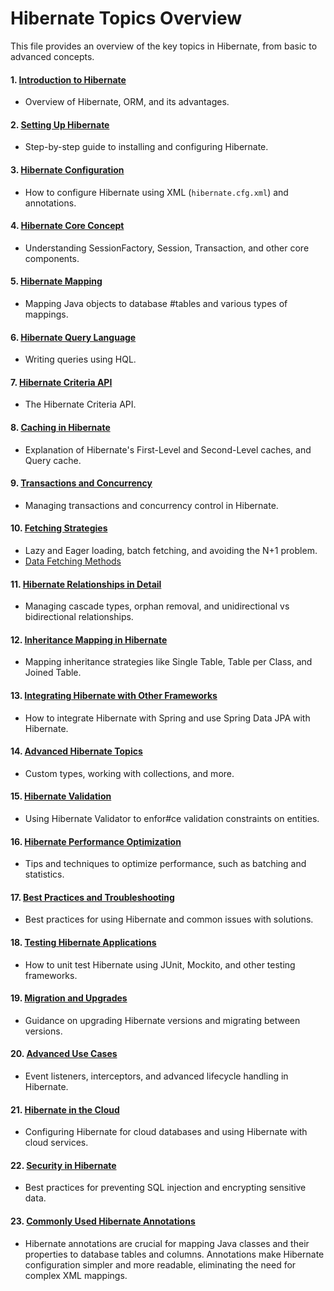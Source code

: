 # Hibernate Topics Overview

This file provides an overview of the key topics in Hibernate, from basic to advanced concepts.

#### 1. [Introduction to Hibernate](./2%20all-chapters-in-detail.md#1-introduction-to-hibernate---1)
- Overview of Hibernate, ORM, and its advantages.

#### 2. [Setting Up Hibernate](./2%20all-chapters-in-detail.md#2-setting-up-hibernate---2)
- Step-by-step guide to installing and configuring Hibernate.

#### 3. [Hibernate Configuration](./2%20all-chapters-in-detail.md#3-hibernate-configuration---3)
- How to configure Hibernate using XML (`hibernate.cfg.xml`) and annotations.

#### 4. [Hibernate Core Concept](./2%20all-chapters-in-detail.md#4-hibernate-core-concepts---4)
- Understanding SessionFactory, Session, Transaction, and other core components.

#### 5. [Hibernate Mapping](./2%20all-chapters-in-detail.md#5-hibernate-mapping---5)
- Mapping Java objects to database #tables and various types of mappings.

#### 6. [Hibernate Query Language](./2%20all-chapters-in-detail.md#6-hibernate-query-language-hql---6)
- Writing queries using HQL.

#### 7. [Hibernate Criteria API](./2%20all-chapters-in-detail.md#7-hibernate-criteria-api---7)
- The Hibernate Criteria API.

#### 8. [Caching in Hibernate](./2%20all-chapters-in-detail.md#8-caching-in-hibernate---8)
- Explanation of Hibernate's First-Level and Second-Level caches, and Query cache.

#### 9. [Transactions and Concurrency](./2%20all-chapters-in-detail.md#9-transactions-and-concurrency---9)
- Managing transactions and concurrency control in Hibernate.

#### 10. [Fetching Strategies](./2%20all-chapters-in-detail.md#10-fetching-strategies---10)
- Lazy and Eager loading, batch fetching, and avoiding the N+1 problem.
- [Data Fetching Methods](./2%20all-chapters-in-detail.md#8-data-fetching-methods)

#### 11. [Hibernate Relationships in Detail](./2%20all-chapters-in-detail.md#11-hibernate-relationships-in-detail---11)
- Managing cascade types, orphan removal, and unidirectional vs bidirectional relationships.

#### 12. [Inheritance Mapping in Hibernate](./2%20all-chapters-in-detail.md#12-inheritance-mapping-in-hibernate---12)
- Mapping inheritance strategies like Single Table, Table per Class, and Joined Table.

#### 13. [Integrating Hibernate with Other Frameworks](./2%20all-chapters-in-detail.md#13-integrating-hibernate-with-other-frameworks---13)
- How to integrate Hibernate with Spring and use Spring Data JPA with Hibernate.

#### 14. [Advanced Hibernate Topics](./2%20all-chapters-in-detail.md#14-advanced-hibernate-topics---14)
- Custom types, working with collections, and more.

#### 15. [Hibernate Validation](./2%20all-chapters-in-detail.md#15-hibernate-validation---15)
- Using Hibernate Validator to enfor#ce validation constraints on entities.

#### 16. [Hibernate Performance Optimization](./2%20all-chapters-in-detail.md#16-hibernate-performance-optimization---16)
- Tips and techniques to optimize performance, such as batching and statistics.

#### 17. [Best Practices and Troubleshooting](./2%20all-chapters-in-detail.md#17-best-practices-and-troubleshooting---17)
- Best practices for using Hibernate and common issues with solutions.

#### 18. [Testing Hibernate Applications](./2%20all-chapters-in-detail.md#18-testing-hibernate-applications---18)
- How to unit test Hibernate using JUnit, Mockito, and other testing frameworks.

#### 19. [Migration and Upgrades](./2%20all-chapters-in-detail.md#19-migration-and-upgrades---19)
- Guidance on upgrading Hibernate versions and migrating between versions.

#### 20. [Advanced Use Cases](./2%20all-chapters-in-detail.md#20-advanced-use-cases---20)
- Event listeners, interceptors, and advanced lifecycle handling in Hibernate.

#### 21. [Hibernate in the Cloud](./2%20all-chapters-in-detail.md#21-hibernate-in-the-cloud---21)
- Configuring Hibernate for cloud databases and using Hibernate with cloud services.

#### 22. [Security in Hibernate](./2%20all-chapters-in-detail.md#22-security-in-hibernate---22)
- Best practices for preventing SQL injection and encrypting sensitive data.

#### 23. [Commonly Used Hibernate Annotations](./2%20all-chapters-in-detail.md#23-commonly-used-hibernate-annotations---23)
- Hibernate annotations are crucial for mapping Java classes and their properties to database tables and columns. Annotations make Hibernate configuration simpler and more readable, eliminating the need for complex XML mappings.